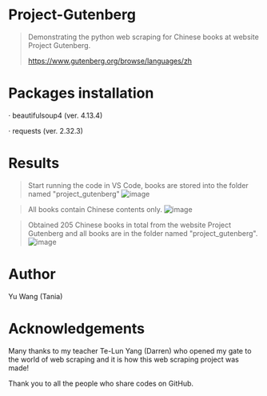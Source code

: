 # Project-Gutenberg
> Demonstrating the python web scraping for Chinese books at website Project Gutenberg.
>
> https://www.gutenberg.org/browse/languages/zh

# Packages installation
· beautifulsoup4 (ver. 4.13.4)

· requests (ver. 2.32.3)

# Results
> Start running the code in VS Code, books are stored into the folder named "project_gutenberg"
![image](https://github.com/user-attachments/assets/72d5a8ca-c611-41e8-bc6e-8889f5914870)

> All books contain Chinese contents only.
![image](https://github.com/user-attachments/assets/5368eca5-fb01-436b-9203-bd6de75461b6)

> Obtained 205 Chinese books in total from the website Project Gutenberg and all books are in the folder named "project_gutenberg".
![image](https://github.com/user-attachments/assets/ac99782b-1162-40cd-90b7-9c6986df9809)

# Author
Yu Wang (Tania)

# Acknowledgements
Many thanks to my teacher Te-Lun Yang (Darren) who opened my gate to the world of web scraping and it is how this web scraping project was made!

Thank you to all the people who share codes on GitHub.
